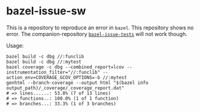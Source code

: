 # bazel-issue-sw

This is a repository to reproduce an error in `bazel`. This repository shows no error. The companion-repository [`bazel-issue-tests`](https://github.com/celkas/bazel-issue-tests/) will not work though.

Usage:
```
bazel build -c dbg //:funclib
bazel build -c dbg //:mytest
bazel coverage -c dbg --combined_report=lcov --instrumentation_filter="//:funclib" --action_env=COVERAGE_GCOV_OPTIONS=-b //:mytest
genhtml --branch-coverage --output html "$(bazel info output_path)/_coverage/_coverage_report.dat"
# => lines......: 53.8% (7 of 13 lines)
# => functions..: 100.0% (1 of 1 function)
# => branches...: 33.3% (1 of 3 branches)
```
